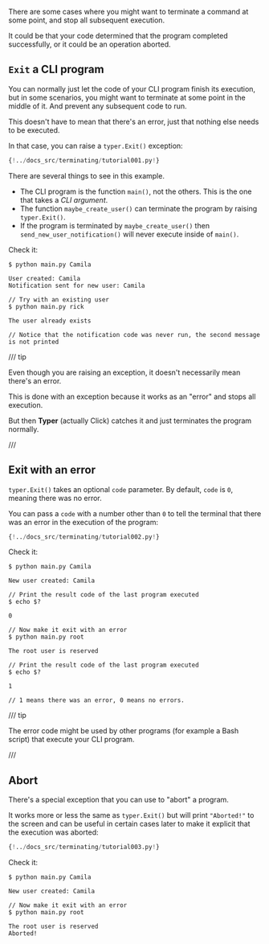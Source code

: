 There are some cases where you might want to terminate a command at some point, and stop all subsequent execution.

It could be that your code determined that the program completed successfully, or it could be an operation aborted.

## `Exit` a CLI program

You can normally just let the code of your CLI program finish its execution, but in some scenarios, you might want to terminate at some point in the middle of it. And prevent any subsequent code to run.

This doesn't have to mean that there's an error, just that nothing else needs to be executed.

In that case, you can raise a `typer.Exit()` exception:

```Python hl_lines="9"
{!../docs_src/terminating/tutorial001.py!}
```

There are several things to see in this example.

* The CLI program is the function `main()`, not the others. This is the one that takes a *CLI argument*.
* The function `maybe_create_user()` can terminate the program by raising `typer.Exit()`.
* If the program is terminated by `maybe_create_user()` then `send_new_user_notification()` will never execute inside of `main()`.

Check it:

<div class="termy">

```console
$ python main.py Camila

User created: Camila
Notification sent for new user: Camila

// Try with an existing user
$ python main.py rick

The user already exists

// Notice that the notification code was never run, the second message is not printed
```

</div>

/// tip

Even though you are raising an exception, it doesn't necessarily mean there's an error.

This is done with an exception because it works as an "error" and stops all execution.

But then **Typer** (actually Click) catches it and just terminates the program normally.

///

## Exit with an error

`typer.Exit()` takes an optional `code` parameter. By default, `code` is `0`, meaning there was no error.

You can pass a `code` with a number other than `0` to tell the terminal that there was an error in the execution of the program:

```Python hl_lines="7"
{!../docs_src/terminating/tutorial002.py!}
```

Check it:

<div class="termy">

```console
$ python main.py Camila

New user created: Camila

// Print the result code of the last program executed
$ echo $?

0

// Now make it exit with an error
$ python main.py root

The root user is reserved

// Print the result code of the last program executed
$ echo $?

1

// 1 means there was an error, 0 means no errors.
```

</div>

/// tip

The error code might be used by other programs (for example a Bash script) that execute your CLI program.

///

## Abort

There's a special exception that you can use to "abort" a program.

It works more or less the same as `typer.Exit()` but will print `"Aborted!"` to the screen and can be useful in certain cases later to make it explicit that the execution was aborted:

```Python hl_lines="7"
{!../docs_src/terminating/tutorial003.py!}
```

Check it:

<div class="termy">

```console
$ python main.py Camila

New user created: Camila

// Now make it exit with an error
$ python main.py root

The root user is reserved
Aborted!
```

</div>
